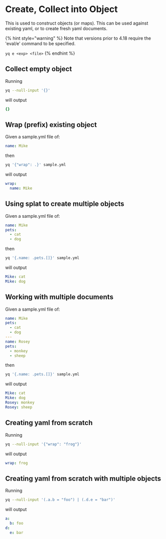 # Create, Collect into Object

This is used to construct objects (or maps). This can be used against existing yaml, or to create fresh yaml documents.

{% hint style="warning" %}
Note that versions prior to 4.18 require the 'eval/e' command to be specified.&#x20;

`yq e <exp> <file>`
{% endhint %}

## Collect empty object
Running
```bash
yq --null-input '{}'
```
will output
```yaml
{}
```

## Wrap (prefix) existing object
Given a sample.yml file of:
```yaml
name: Mike
```
then
```bash
yq '{"wrap": .}' sample.yml
```
will output
```yaml
wrap:
  name: Mike
```

## Using splat to create multiple objects
Given a sample.yml file of:
```yaml
name: Mike
pets:
  - cat
  - dog
```
then
```bash
yq '{.name: .pets.[]}' sample.yml
```
will output
```yaml
Mike: cat
Mike: dog
```

## Working with multiple documents
Given a sample.yml file of:
```yaml
name: Mike
pets:
  - cat
  - dog
---
name: Rosey
pets:
  - monkey
  - sheep
```
then
```bash
yq '{.name: .pets.[]}' sample.yml
```
will output
```yaml
Mike: cat
Mike: dog
Rosey: monkey
Rosey: sheep
```

## Creating yaml from scratch
Running
```bash
yq --null-input '{"wrap": "frog"}'
```
will output
```yaml
wrap: frog
```

## Creating yaml from scratch with multiple objects
Running
```bash
yq --null-input '(.a.b = "foo") | (.d.e = "bar")'
```
will output
```yaml
a:
  b: foo
d:
  e: bar
```

